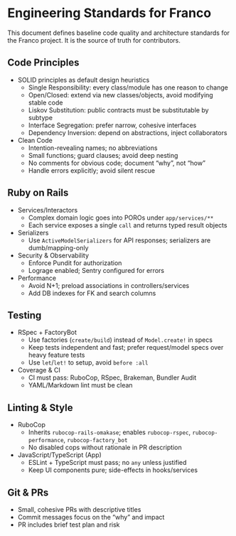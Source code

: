 # Engineering Standards for Franco

This document defines baseline code quality and architecture standards for the Franco project. It is the source of truth for contributors.

## Code Principles

- SOLID principles as default design heuristics
  - Single Responsibility: every class/module has one reason to change
  - Open/Closed: extend via new classes/objects, avoid modifying stable code
  - Liskov Substitution: public contracts must be substitutable by subtype
  - Interface Segregation: prefer narrow, cohesive interfaces
  - Dependency Inversion: depend on abstractions, inject collaborators
- Clean Code
  - Intention-revealing names; no abbreviations
  - Small functions; guard clauses; avoid deep nesting
  - No comments for obvious code; document “why”, not “how”
  - Handle errors explicitly; avoid silent rescue

## Ruby on Rails

- Services/Interactors
  - Complex domain logic goes into POROs under `app/services/**`
  - Each service exposes a single `call` and returns typed result objects
- Serializers
  - Use `ActiveModelSerializers` for API responses; serializers are dumb/mapping-only
- Security & Observability
  - Enforce Pundit for authorization
  - Lograge enabled; Sentry configured for errors
- Performance
  - Avoid N+1; preload associations in controllers/services
  - Add DB indexes for FK and search columns

## Testing

- RSpec + FactoryBot
  - Use factories (`create/build`) instead of `Model.create!` in specs
  - Keep tests independent and fast; prefer request/model specs over heavy feature tests
  - Use `let`/`let!` to setup, avoid `before :all`
- Coverage & CI
  - CI must pass: RuboCop, RSpec, Brakeman, Bundler Audit
  - YAML/Markdown lint must be clean

## Linting & Style

- RuboCop
  - Inherits `rubocop-rails-omakase`; enables `rubocop-rspec`, `rubocop-performance`, `rubocop-factory_bot`
  - No disabled cops without rationale in PR description
- JavaScript/TypeScript (App)
  - ESLint + TypeScript must pass; no `any` unless justified
  - Keep UI components pure; side-effects in hooks/services

## Git & PRs

- Small, cohesive PRs with descriptive titles
- Commit messages focus on the “why” and impact
- PR includes brief test plan and risk
